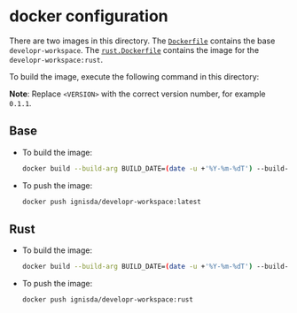 # docker configuration

There are two images in this directory. The [`Dockerfile`](./Dockerfile) contains the base
`developr-workspace`. The [`rust.Dockerfile`](./rust.Dockerfile) contains the image for the
`developr-workspace:rust`.

To build the image, execute the following command in this directory:

**Note**: Replace `<VERSION>` with the correct version number, for example `0.1.1`.

## Base

- To build the image:

    ```bash
    docker build --build-arg BUILD_DATE=(date -u +'%Y-%m-%dT') --build-arg VCS_REF=(git rev-parse HEAD) --build-arg BUILD_VERSION="<VERSION>" -t ignisda/developr-workspace:latest .
    ```

- To push the image:

    ```bash
    docker push ignisda/developr-workspace:latest
    ```

## Rust

- To build the image:

    ```bash
    docker build --build-arg BUILD_DATE=(date -u +'%Y-%m-%dT') --build-arg VCS_REF=(git rev-parse HEAD) --build-arg BUILD_VERSION="<VERSION>" -t ignisda/developr-workspace:rust --file rust.Dockerfile .
    ```

- To push the image:

    ```bash
    docker push ignisda/developr-workspace:rust
    ```
